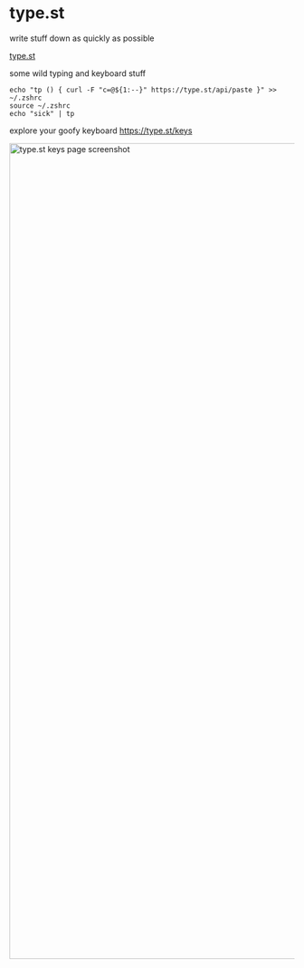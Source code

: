 # type.st

write stuff down as quickly as possible

[type.st](type.st)

some wild typing and keyboard stuff

```
echo "tp () { curl -F "c=@${1:--}" https://type.st/api/paste }" >> ~/.zshrc
source ~/.zshrc
echo "sick" | tp
```

explore your goofy keyboard
https://type.st/keys

<img width="1440" alt="type.st keys page screenshot" src="https://github.com/actuallydan/type.st/assets/16323009/5842d577-17b9-46fb-ba62-cf667ce59dd1">
